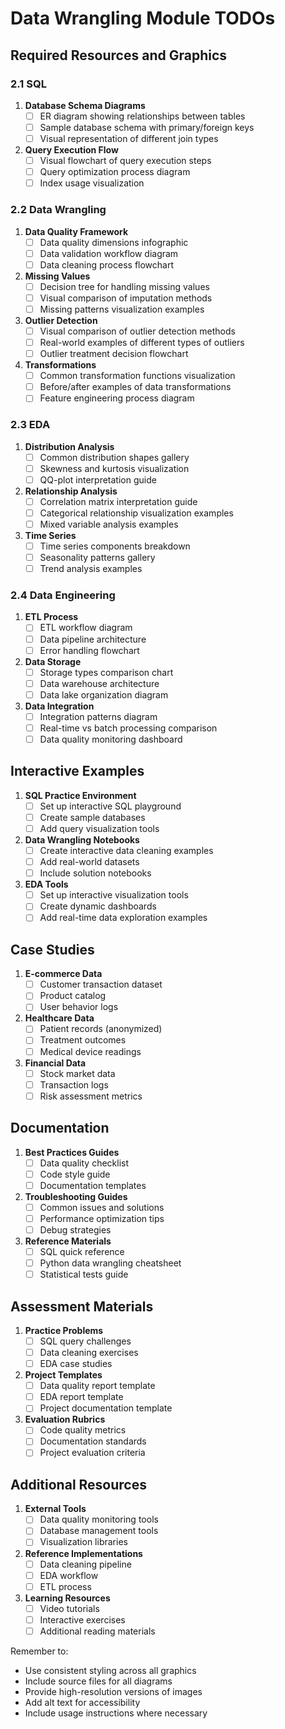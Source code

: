 # Data Wrangling Module TODOs

## Required Resources and Graphics

### 2.1 SQL

1. **Database Schema Diagrams**
   - [ ] ER diagram showing relationships between tables
   - [ ] Sample database schema with primary/foreign keys
   - [ ] Visual representation of different join types

2. **Query Execution Flow**
   - [ ] Visual flowchart of query execution steps
   - [ ] Query optimization process diagram
   - [ ] Index usage visualization

### 2.2 Data Wrangling

1. **Data Quality Framework**
   - [ ] Data quality dimensions infographic
   - [ ] Data validation workflow diagram
   - [ ] Data cleaning process flowchart

2. **Missing Values**
   - [ ] Decision tree for handling missing values
   - [ ] Visual comparison of imputation methods
   - [ ] Missing patterns visualization examples

3. **Outlier Detection**
   - [ ] Visual comparison of outlier detection methods
   - [ ] Real-world examples of different types of outliers
   - [ ] Outlier treatment decision flowchart

4. **Transformations**
   - [ ] Common transformation functions visualization
   - [ ] Before/after examples of data transformations
   - [ ] Feature engineering process diagram

### 2.3 EDA

1. **Distribution Analysis**
   - [ ] Common distribution shapes gallery
   - [ ] Skewness and kurtosis visualization
   - [ ] QQ-plot interpretation guide

2. **Relationship Analysis**
   - [ ] Correlation matrix interpretation guide
   - [ ] Categorical relationship visualization examples
   - [ ] Mixed variable analysis examples

3. **Time Series**
   - [ ] Time series components breakdown
   - [ ] Seasonality patterns gallery
   - [ ] Trend analysis examples

### 2.4 Data Engineering

1. **ETL Process**
   - [ ] ETL workflow diagram
   - [ ] Data pipeline architecture
   - [ ] Error handling flowchart

2. **Data Storage**
   - [ ] Storage types comparison chart
   - [ ] Data warehouse architecture
   - [ ] Data lake organization diagram

3. **Data Integration**
   - [ ] Integration patterns diagram
   - [ ] Real-time vs batch processing comparison
   - [ ] Data quality monitoring dashboard

## Interactive Examples

1. **SQL Practice Environment**
   - [ ] Set up interactive SQL playground
   - [ ] Create sample databases
   - [ ] Add query visualization tools

2. **Data Wrangling Notebooks**
   - [ ] Create interactive data cleaning examples
   - [ ] Add real-world datasets
   - [ ] Include solution notebooks

3. **EDA Tools**
   - [ ] Set up interactive visualization tools
   - [ ] Create dynamic dashboards
   - [ ] Add real-time data exploration examples

## Case Studies

1. **E-commerce Data**
   - [ ] Customer transaction dataset
   - [ ] Product catalog
   - [ ] User behavior logs

2. **Healthcare Data**
   - [ ] Patient records (anonymized)
   - [ ] Treatment outcomes
   - [ ] Medical device readings

3. **Financial Data**
   - [ ] Stock market data
   - [ ] Transaction logs
   - [ ] Risk assessment metrics

## Documentation

1. **Best Practices Guides**
   - [ ] Data quality checklist
   - [ ] Code style guide
   - [ ] Documentation templates

2. **Troubleshooting Guides**
   - [ ] Common issues and solutions
   - [ ] Performance optimization tips
   - [ ] Debug strategies

3. **Reference Materials**
   - [ ] SQL quick reference
   - [ ] Python data wrangling cheatsheet
   - [ ] Statistical tests guide

## Assessment Materials

1. **Practice Problems**
   - [ ] SQL query challenges
   - [ ] Data cleaning exercises
   - [ ] EDA case studies

2. **Project Templates**
   - [ ] Data quality report template
   - [ ] EDA report template
   - [ ] Project documentation template

3. **Evaluation Rubrics**
   - [ ] Code quality metrics
   - [ ] Documentation standards
   - [ ] Project evaluation criteria

## Additional Resources

1. **External Tools**
   - [ ] Data quality monitoring tools
   - [ ] Database management tools
   - [ ] Visualization libraries

2. **Reference Implementations**
   - [ ] Data cleaning pipeline
   - [ ] EDA workflow
   - [ ] ETL process

3. **Learning Resources**
   - [ ] Video tutorials
   - [ ] Interactive exercises
   - [ ] Additional reading materials

Remember to:

- Use consistent styling across all graphics
- Include source files for all diagrams
- Provide high-resolution versions of images
- Add alt text for accessibility
- Include usage instructions where necessary
